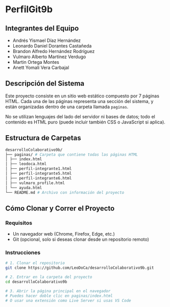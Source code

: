 # PerfilGit9b

## Integrantes del Equipo

- Andrés Yismael Díaz Hernández 
- Leonardo Daniel Dorantes Castañeda
- Brandon Alfredo Hernández Rodríguez
- Vulmaro Alberto Martínez Verdugo
- Martin Ortega Montes
- Anett Yomali Vera Carbajal

## Descripción del Sistema

Este proyecto consiste en un sitio web estático compuesto por 7 páginas HTML. Cada una de las páginas representa una sección del sistema, y están organizadas dentro de una carpeta llamada `paginas`.

No se utilizan lenguajes del lado del servidor ni bases de datos; todo el contenido es HTML puro (puede incluir también CSS o JavaScript si aplica).

## Estructura de Carpetas
```bash
desarrolloColaborativo9b/
├── paginas/ # Carpeta que contiene todas las páginas HTML
│ ├── index.html
│ ├── leodoca.html
│ ├── perfil-integrante1.html
│ ├── perfil-integrante5.html
│ ├── perfil-integrante6.html
│ ├── vulmaro_profile.html
│ └── ayuda.html
└── README.md # Archivo con información del proyecto
```

## Cómo Clonar y Correr el Proyecto

### Requisitos

- Un navegador web (Chrome, Firefox, Edge, etc.)
- Git (opcional, solo si deseas clonar desde un repositorio remoto)

### Instrucciones

```bash
# 1. Clonar el repositorio
git clone https://github.com/LeoDoCa/desarrolloColaborativo9b.git

# 2. Entrar en la carpeta del proyecto
cd desarrolloColaborativo9b

# 3. Abrir la página principal en el navegador
# Puedes hacer doble clic en paginas/index.html
# O usar una extensión como Live Server si usas VS Code
